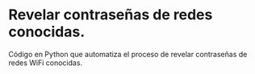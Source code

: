 # Revelar contraseñas de redes conocidas.

Código en Python que automatiza el proceso de revelar contraseñas de redes WiFi conocidas.